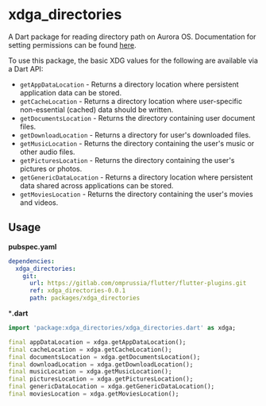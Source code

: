 # xdga_directories

A Dart package for reading directory path on Aurora OS.
Documentation for setting permissions can be found [here](https://developer.auroraos.ru/doc/software_development/reference/user_data).

To use this package, the basic XDG values for the following are available via a Dart API:

- `getAppDataLocation` - Returns a directory location where persistent application data can be stored.
- `getCacheLocation` - Returns a directory location where user-specific non-essential (cached) data should be written.
- `getDocumentsLocation` - Returns the directory containing user document files.
- `getDownloadLocation` - Returns a directory for user's downloaded files.
- `getMusicLocation` - Returns the directory containing the user's music or other audio files.
- `getPicturesLocation` - Returns the directory containing the user's pictures or photos.
- `getGenericDataLocation` - Returns a directory location where persistent data shared across applications can be stored.
- `getMoviesLocation` - Returns the directory containing the user's movies and videos.

## Usage

**pubspec.yaml**

```yaml
dependencies:
  xdga_directories:
    git:
      url: https://gitlab.com/omprussia/flutter/flutter-plugins.git
      ref: xdga_directories-0.0.1
      path: packages/xdga_directories
```

***.dart**

```dart
import 'package:xdga_directories/xdga_directories.dart' as xdga;

final appDataLocation = xdga.getAppDataLocation();
final cacheLocation = xdga.getCacheLocation();
final documentsLocation = xdga.getDocumentsLocation();
final downloadLocation = xdga.getDownloadLocation();
final musicLocation = xdga.getMusicLocation();
final picturesLocation = xdga.getPicturesLocation();
final genericDataLocation = xdga.getGenericDataLocation();
final moviesLocation = xdga.getMoviesLocation();
```
